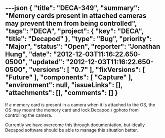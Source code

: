 ---json
{
  "title": "DECA-349",
  "summary": "Memory cards present in attached cameras may prevent them from being controlled",
  "tags": "DECA",
  "project": {
    "key": "DECA",
    "title": "Decapod"
  },
  "type": "Bug",
  "priority": "Major",
  "status": "Open",
  "reporter": "Jonathan Hung",
  "date": "2012-12-03T11:16:22.650-0500",
  "updated": "2012-12-03T11:16:22.650-0500",
  "versions": [
    "0.7"
  ],
  "fixVersions": [
    "Future"
  ],
  "components": [
    "Capture"
  ],
  "environment": null,
  "issueLinks": [],
  "attachments": [],
  "comments": []
}
---
If a memory card is present in a camera when it is attached to the OS, the OS may mount the memory card and lock Decapod / gphoto from controlling the camera.

Currently we have overcome this through documentation, but ideally Decapod software should be able to manage this situation better.

        